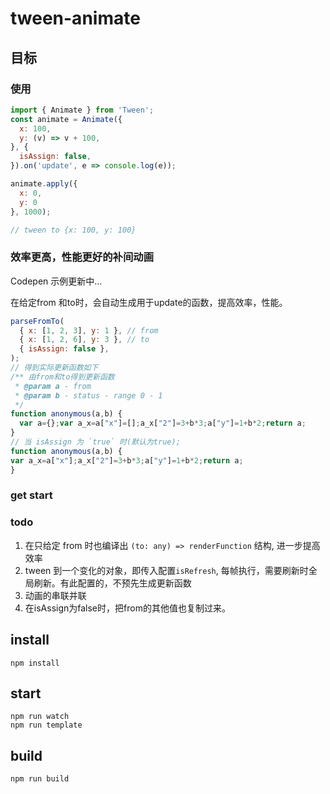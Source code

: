 # tween-animate

## 目标

### 使用
```js
import { Animate } from 'Tween';
const animate = Animate({
  x: 100,
  y: (v) => v + 100,
}, {
  isAssign: false,
}).on('update', e => console.log(e));

animate.apply({
  x: 0,
  y: 0
}, 1000);

// tween to {x: 100, y: 100}
```

### 效率更高，性能更好的补间动画

Codepen 示例更新中...

在给定from 和to时，会自动生成用于update的函数，提高效率，性能。
```js
parseFromTo(
  { x: [1, 2, 3], y: 1 }, // from
  { x: [1, 2, 6], y: 3 }, // to
  { isAssign: false },
);
// 得到实际更新函数如下
/** 由from和to得到更新函数
 * @param a - from
 * @param b - status - range 0 - 1
 */
function anonymous(a,b) {
  var a={};var a_x=a["x"]=[];a_x["2"]=3+b*3;a["y"]=1+b*2;return a;
}
// 当 isAssign 为 `true` 时(默认为true);
function anonymous(a,b) {
var a_x=a["x"];a_x["2"]=3+b*3;a["y"]=1+b*2;return a;
}
```
### get start


### todo

1. 在只给定 from 时也编译出 `(to: any) => renderFunction` 结构, 进一步提高效率
2. tween 到一个变化的对象，即传入配置`isRefresh`, 每帧执行，需要刷新时全局刷新。有此配置的，不预先生成更新函数
3. 动画的串联并联
4. 在isAssign为false时，把from的其他值也复制过来。

## install

```
npm install
```

## start

```
npm run watch
npm run template
```

## build

```
npm run build
```
